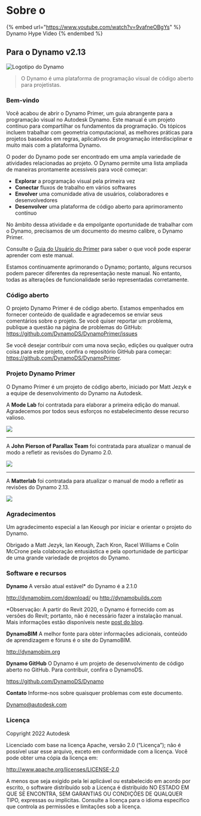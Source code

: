 # Sobre o

{% embed url="https://www.youtube.com/watch?v=9vafneOBgYs" %}
Dynamo Hype Video
{% endembed %}

## Para o Dynamo v2.13

![Logotipo do Dynamo](images/dynamo\_logo\_dark-trim.jpg)

> O Dynamo é uma plataforma de programação visual de código aberto para projetistas.

### Bem-vindo

Você acabou de abrir o Dynamo Primer, um guia abrangente para a programação visual no Autodesk Dynamo. Este manual é um projeto contínuo para compartilhar os fundamentos da programação. Os tópicos incluem trabalhar com geometria computacional, as melhores práticas para projetos baseados em regras, aplicativos de programação interdisciplinar e muito mais com a plataforma Dynamo.

O poder do Dynamo pode ser encontrado em uma ampla variedade de atividades relacionadas ao projeto. O Dynamo permite uma lista ampliada de maneiras prontamente acessíveis para você começar:

* **Explorar** a programação visual pela primeira vez
* **Conectar** fluxos de trabalho em vários softwares
* **Envolver** uma comunidade ativa de usuários, colaboradores e desenvolvedores
* **Desenvolver** uma plataforma de código aberto para aprimoramento contínuo

No âmbito dessa atividade e da empolgante oportunidade de trabalhar com o Dynamo, precisamos de um documento do mesmo calibre, o Dynamo Primer.

Consulte o [Guia do Usuário do Primer](1\_introduction/2-primer-user-guide-dynamo-community-and-platform.md) para saber o que você pode esperar aprender com este manual.

Estamos continuamente aprimorando o Dynamo; portanto, alguns recursos podem parecer diferentes da representação neste manual. No entanto, todas as alterações de funcionalidade serão representadas corretamente.

### Código aberto

O projeto Dynamo Primer é de código aberto. Estamos empenhados em fornecer conteúdo de qualidade e agradecemos se enviar seus comentários sobre o projeto. Se você quiser reportar um problema, publique a questão na página de problemas do GitHub: https://github.com/DynamoDS/DynamoPrimer/issues

Se você desejar contribuir com uma nova seção, edições ou qualquer outra coisa para este projeto, confira o repositório GitHub para começar: https://github.com/DynamoDS/DynamoPrimer.

### Projeto Dynamo Primer

O Dynamo Primer é um projeto de código aberto, iniciado por Matt Jezyk e a equipe de desenvolvimento do Dynamo na Autodesk.

A **Mode Lab** foi contratada para elaborar a primeira edição do manual. Agradecemos por todos seus esforços no estabelecimento desse recurso valioso.

![](images/MODELAB\_Logo.png)

***

A **John Pierson of Parallax Team** foi contratada para atualizar o manual de modo a refletir as revisões do Dynamo 2.0.

![](images/PRLX\_Logo.jpg)

***

A **Matterlab** foi contratada para atualizar o manual de modo a refletir as revisões do Dynamo 2.13.

![](images/matterlab\_final-07.jpg)

### Agradecimentos

Um agradecimento especial a Ian Keough por iniciar e orientar o projeto do Dynamo.

Obrigado a Matt Jezyk, Ian Keough, Zach Kron, Racel Williams e Colin McCrone pela colaboração entusiástica e pela oportunidade de participar de uma grande variedade de projetos do Dynamo.

### Software e recursos

**Dynamo** A versão atual estável* do Dynamo é a 2.1.0

http://dynamobim.com/download/ ou http://dynamobuilds.com

*Observação: A partir do Revit 2020, o Dynamo é fornecido com as versões do Revit; portanto, não é necessário fazer a instalação manual. Mais informações estão disponíveis neste [post do blog](https://dynamobim.org/dynamo-core-2-1-release/).

**DynamoBIM** A melhor fonte para obter informações adicionais, conteúdo de aprendizagem e fóruns é o site do DynamoBIM.

http://dynamobim.org

**Dynamo GitHub** O Dynamo é um projeto de desenvolvimento de código aberto no GitHub. Para contribuir, confira o DynamoDS.

https://github.com/DynamoDS/Dynamo

**Contato** Informe-nos sobre quaisquer problemas com este documento.

Dynamo@autodesk.com

### Licença

Copyright 2022 Autodesk

Licenciado com base na licença Apache, versão 2.0 (“Licença”); não é possível usar esse arquivo, exceto em conformidade com a licença. Você pode obter uma cópia da licença em:

http://www.apache.org/licenses/LICENSE-2.0

A menos que seja exigido pela lei aplicável ou estabelecido em acordo por escrito, o software distribuído sob a Licença é distribuído NO ESTADO EM QUE SE ENCONTRA, SEM GARANTIAS OU CONDIÇÕES DE QUALQUER TIPO, expressas ou implícitas. Consulte a licença para o idioma específico que controla as permissões e limitações sob a licença.
